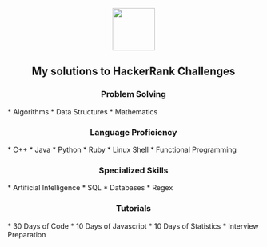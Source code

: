 <p align="center">
    <a href="https://www.hackerrank.com/greeneyedgeek">
        <img height=85 src="https://d3keuzeb2crhkn.cloudfront.net/hackerrank/assets/styleguide/logo_wordmark-f5c5eb61ab0a154c3ed9eda24d0b9e31.svg">
    </a>
    <br>
    <h2 align="center">My solutions to HackerRank Challenges</h2>
</p>

<h3 align="center">Problem Solving</h3>
* Algorithms
* Data Structures
* Mathematics

<h3 align="center">Language Proficiency</h3>
* C++
* Java
* Python
* Ruby
* Linux Shell
* Functional Programming

<h3 align="center">Specialized Skills</h3>
* Artificial Intelligence
* SQL
* Databases
* Regex

<h3 align="center">Tutorials</h3>
* 30 Days of Code
* 10 Days of Javascript
* 10 Days of Statistics
* Interview Preparation




